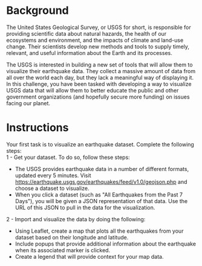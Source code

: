 # Background
The United States Geological Survey, or USGS for short, is responsible for providing scientific data about natural hazards, the health of our ecosystems and environment, and the impacts of climate and land-use change. Their scientists develop new methods and tools to supply timely, relevant, and useful information about the Earth and its processes.

The USGS is interested in building a new set of tools that will allow them to visualize their earthquake data. They collect a massive amount of data from all over the world each day, but they lack a meaningful way of displaying it. In this challenge, you have been tasked with developing a way to visualize USGS data that will allow them to better educate the public and other government organizations (and hopefully secure more funding) on issues facing our planet.
# Instructions
Your first task is to visualize an earthquake dataset. Complete the following steps:  
1 - Get your dataset. To do so, follow these steps:
  * The USGS provides earthquake data in a number of different formats, updated every 5 minutes. Visit https://earthquake.usgs.gov/earthquakes/feed/v1.0/geojson.php and choose a dataset to visualize. 
  * When you click a dataset (such as "All Earthquakes from the Past 7 Days"), you will be given a JSON representation of that data. Use the URL of this JSON to pull in the data for the visualization.

2 - Import and visualize the data by doing the following: 
 * Using Leaflet, create a map that plots all the earthquakes from your dataset based on their longitude and latitude. 
 * Include popups that provide additional information about the earthquake when its associated marker is clicked. 
 * Create a legend that will provide context for your map data. 
